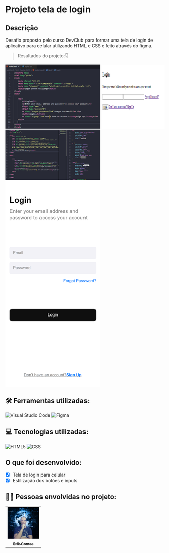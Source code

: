 # Projeto tela de login

## Descrição
Desafio proposto pelo curso DevClub para formar uma tela de login de aplicativo para celular utilizando HTML e CSS e feito através do figma.

> Resultados do projeto:👇
<div display="inline">
<img src="print 1 login screen.png" alt="Estrutura HTML" width=300px;>
<img src="print 2 login screen.png" alt="Tela de login em HTML" width=200px; height=200px;>
<img src="print 3 login screen html e css.png" alt="Estruturas HTML e CSS" width=300px;>
</div>
<img src="print login screen finalizado.png" alt="Tela de login em HTML e CSS" width=300px align=center>

## 🛠 Ferramentas utilizadas:

![Visual Studio Code](https://img.shields.io/badge/-Visual%20Studio%20Code-333333?style=flat&logo=visual-studio-code&logoColor=007ACC)
![Figma](https://img.shields.io/badge/-Figma-333333?style=flat&logo=figma&logoColor=007ACC)

## 💻 Tecnologias utilizadas:

![HTML5](https://img.shields.io/badge/-HTML5-333333?style=flat&logo=HTML5)
![CSS](https://img.shields.io/badge/-CSS-333333?style=flat&logo=CSS3&logoColor=1572B6)

## O que foi desenvolvido:

- [x] Tela de login para celular
- [x] Estilização dos botões e inputs

## 👦🏼 Pessoas envolvidas no projeto:

<table>
  <tr>
    <td align="center">
      <a href="https://github.com/gGtEriKk">
        <img src="Foto de perfil do GitHub.png" width=100px;><br>
          <sub>
            <b>Erik Gomes</b>
          </sub>
      </a>
</table>